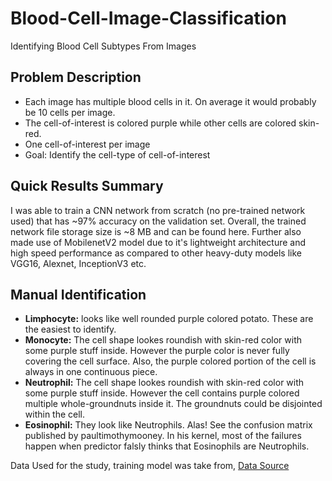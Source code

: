 # Blood-Cell-Image-Classification
Identifying Blood Cell Subtypes From Images

## Problem Description
- Each image has multiple blood cells in it. On average it would probably be 10 cells per image.
- The cell-of-interest is colored purple while other cells are colored skin-red.
- One cell-of-interest per image
- Goal: Identify the cell-type of cell-of-interest

## Quick Results Summary
I was able to train a CNN network from scratch (no pre-trained network used) that has ~97% accuracy on the validation set. Overall, the trained network file storage size is ~8 MB and can be found here. Further also made use of MobilenetV2 model due to it's lightweight architecture and high speed performance as compared to other heavy-duty models like VGG16, Alexnet, InceptionV3 etc.

## Manual Identification
- **Limphocyte:** looks like well rounded purple colored potato. These are the easiest to identify.
- **Monocyte:** The cell shape lookes roundish with skin-red color with some purple stuff inside. However the purple color is never fully covering the cell surface. Also, the purple colored portion of the cell is always in one continuous piece.
- **Neutrophil:** The cell shape lookes roundish with skin-red color with some purple stuff inside. However the cell contains purple colored multiple whole-groundnuts inside it. The groundnuts could be disjointed within the cell.
- **Eosinophil:** They look like Neutrophils. Alas! See the confusion matrix published by paultimothymooney. In his kernel, most of the failures happen when predictor falsly thinks that Eosinophils are Neutrophils.

Data Used for the study, training model was take from, [Data Source](https://github.com/Shenggan/BCCD_Dataset)
